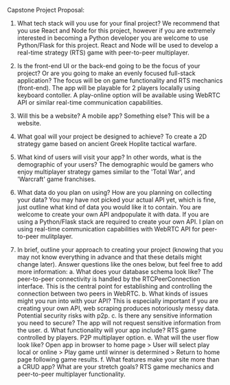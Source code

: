 Capstone Project Proposal:

1. What tech stack will you use for your final project? We recommend that you use React and Node for this project, however if you are extremely interested in becoming a Python developer you are welcome to use Python/Flask for this project.
React and Node will be used to develop a real-time strategy (RTS) game with peer-to-peer multiplayer.

2. Is the front-end UI or the back-end going to be the focus of your project? Or are you going to make an evenly focused full-stack application?
The focus will be on game functionality and RTS mechanics (front-end). The app will be playable for 2 players localally using keyboard contoller. A play-online option will be available using WebRTC API or similar real-time communication capabilities.

3. Will this be a website? A mobile app? Something else?
This will be a website.

4. What goal will your project be designed to achieve?
To create a 2D strategy game based on ancient Greek Hoplite tactical warfare.

5. What kind of users will visit your app? In other words, what is the demographic of your users?
The demographic would be gamers who enjoy multiplayer strategy games similar to the 'Total War', and 'Warcraft' game franchises.

6. What data do you plan on using? How are you planning on collecting your data? You may have not picked your actual API yet, which is fine, just outline what kind of data you would like it to contain. You are welcome to create your own API andpopulate it with data. If you are using a Python/Flask stack are required to create your own API.
I plan on using real-time communication capabilities with WebRTC API for peer-to-peer mulitplayer.

7. In brief, outline your approach to creating your project (knowing that you may not know everything in advance and that these details might change later). Answer questions like the ones below, but feel free to add more information:
a. What does your database schema look like?
The peer-to-peer connectivity is handled by the RTCPeerConnection interface. This is the central point for establishing and controlling the connection between two peers in WebRTC.
b. What kinds of issues might you run into with your API? This is especially important if you are creating your own API, web scraping produces notoriously messy data.
Potential security risks with p2p.
c. Is there any sensitive information you need to secure?
The app will not request sensitive information from the user.
d. What functionality will your app include?
RTS game controlled by players. P2P multiplayer option.
e. What will the user flow look like?
Open app in browser to home page > User will select play local or online > Play game until winner is determined > Return to home page following game results.
f. What features make your site more than a CRUD app? What are your stretch goals?
RTS game mechanics and peer-to-peer multiplayer functionality.
